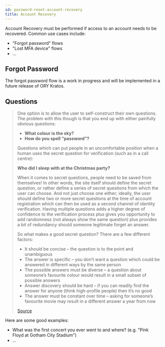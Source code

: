 ```yaml
---
id: password-reset-account-recovery
title: Account Recovery
---
```


Account Recovery must be performed if access to an account needs to be
recovered. Common use cases include:

- "Forgot password" flows
- "Lost MFA device" flows
- ...

## Forgot Password

The forgot password flow is a work in progress and will be implemented in a
future release of ORY Kratos.

## Questions

> One option is to allow the user to self-construct their own questions. The problem with this though is that you end up with either painfully obvious questions:
>
> - **What colour is the sky?**
> - **How do you spell “password”?**
>
> Questions which can put people in an uncomfortable position when a human uses the secret question for verification (such as in a call centre):
>
> **Who did I sleep with at the Christmas party?**
>
> When it comes to secret questions, people need to be saved from themselves! In other words, the site itself should
define the secret question, or rather define a series of secret questions from which the user can choose.
And not just choose one either; ideally, the user should define two or more secret questions at the time of account
registration which can then be used as a second channel of identity verification. Having multiple questions adds
a higher degree of confidence to the verification process plus gives you opportunity to add randomness (not always
show the same question) plus provides a bit of redundancy should someone legitimate forget an answer.
>
> So what makes a good secret question? There are a few different factors:
>
> * It should be concise – the question is to the point and unambiguous
> * The answer is specific – you don’t want a question which could be answered in different ways by the same person
> * The possible answers must be diverse – a question about someone’s favourite colour would result in a small subset of possible answers
> * Answer discovery should be hard – if you can readily find the answer for anyone (think high-profile people) then it’s no good
> * The answer must be constant over time – asking for someone’s favourite movie may result in a different answer a year from now
>
> [Source](https://www.troyhunt.com/everything-you-ever-wanted-to-know/)

Here are some good examples:

- What was the first concert you ever went to and where? (e.g. "Pink Floyd at Gotham City Stadium")
- ...
